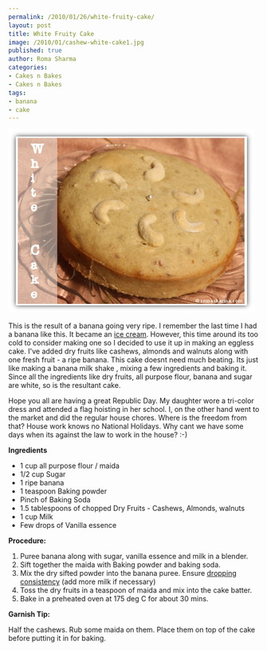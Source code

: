 ```yaml
--- 
permalink: /2010/01/26/white-fruity-cake/
layout: post
title: White Fruity Cake
image: /2010/01/cashew-white-cake1.jpg
published: true
author: Roma Sharma
categories: 
- Cakes n Bakes
- Cakes n Bakes
tags:
- banana
- cake
---
```

<img class="alignnone size-full wp-image-2232" title="Cashew White Cake" src="/2010/01/cashew-white-cake1.jpg" alt="Cashew White Cake" width="494" height="368" />

This is the result of a banana going very ripe. I remember the last time I had a banana like this. It became an <a href="http://romasharma.com/2009/10/banana-icecream-with-biscuit-fudge/">ice cream</a>. However, this time around its too cold to consider making one so I decided to use it up in making an eggless cake. I've added dry fruits like cashews, almonds and walnuts along with one fresh fruit - a ripe banana. This cake doesnt need much beating. Its just like making a banana milk shake , mixing a few ingredients and baking it. Since all the ingredients like dry fruits, all purpose flour, banana and sugar are white, so is the resultant cake.<!--more-->

Hope you all are having a great Republic Day. My daughter wore a tri-color dress and attended a flag hoisting in her school. I, on the other hand went to the market and did the regular house chores. Where is the freedom from that? House work knows no National Holidays. Why cant we have some days when its against the law to work in the house? :-)

<strong>Ingredients</strong>
<ul>
	<li>1 cup all purpose flour / maida</li>
	<li>1/2 cup Sugar</li>
	<li>1 ripe banana</li>
	<li>1 teaspoon Baking powder</li>
	<li>Pinch of Baking Soda</li>
	<li>1.5 tablespoons of chopped Dry Fruits - Cashews, Almonds, walnuts</li>
	<li>1 cup Milk</li>
	<li>Few drops of Vanilla essence</li>
</ul>
<strong>Procedure:</strong>
<ol>
	<li>Puree banana along with sugar, vanilla essence and milk in a blender.</li>
	<li>Sift together the maida with Baking powder and baking soda.</li>
	<li>Mix the dry sifted powder into the banana puree. Ensure <a href="http://www.bbc.co.uk/food/glossary/d.shtml?dropping_consistency_">dropping consistency</a> (add more milk if necessary)</li>
	<li>Toss the dry fruits in a teaspoon of maida and mix into the cake batter.</li>
	<li>Bake in a preheated oven at 175 deg C for about 30 mins.</li>
</ol>
<strong>Garnish Tip:</strong>

Half the cashews. Rub some maida on them. Place them on top of the cake before putting it in for baking.
